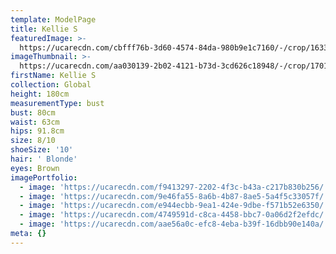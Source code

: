 ```yaml
---
template: ModelPage
title: Kellie S
featuredImage: >-
  https://ucarecdn.com/cbfff76b-3d60-4574-84da-980b9e1c7160/-/crop/1633x666/0,91/-/preview/
imageThumbnail: >-
  https://ucarecdn.com/aa030139-2b02-4121-b73d-3cd626c18948/-/crop/1701x2160/981,0/-/preview/
firstName: Kellie S
collection: Global
height: 180cm
measurementType: bust
bust: 80cm
waist: 63cm
hips: 91.8cm
size: 8/10
shoeSize: '10'
hair: ' Blonde'
eyes: Brown
imagePortfolio:
  - image: 'https://ucarecdn.com/f9413297-2202-4f3c-b43a-c217b830b256/'
  - image: 'https://ucarecdn.com/9e46fa55-8a6b-4b87-8ae5-5a4f5c33057f/'
  - image: 'https://ucarecdn.com/e944ecbb-9ea1-424e-9dbe-f571b52e6350/'
  - image: 'https://ucarecdn.com/4749591d-c8ca-4458-bbc7-0a06d2f2efdc/'
  - image: 'https://ucarecdn.com/aae56a0c-efc8-4eba-b39f-16dbb90e140a/'
meta: {}
---
```


